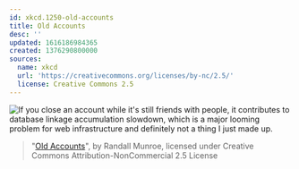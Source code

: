 ```yaml
---
id: xkcd.1250-old-accounts
title: Old Accounts
desc: ''
updated: 1616186984365
created: 1376290800000
sources:
  name: xkcd
  url: 'https://creativecommons.org/licenses/by-nc/2.5/'
  license: Creative Commons 2.5
---
```

![If you close an account while it's still friends with people, it contributes to database linkage accumulation slowdown, which is a major looming problem for web infrastructure and definitely not a thing I just made up.](https://imgs.xkcd.com/comics/old_accounts.png)
> "[Old Accounts](https://xkcd.com/1250/)", by Randall Munroe, licensed under Creative Commons Attribution-NonCommercial 2.5 License
